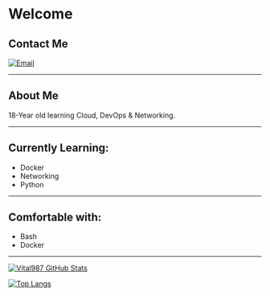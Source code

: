 # Welcome

## Contact Me
[![Email](https://img.shields.io/badge/Email-me-234518f?color=8B89CC&logo=protonmail&logoColor=8B89CC&style=for-the-badge)](mailto:apoorvvyavahare65@gmail.com)

---

## About Me

18-Year old learning Cloud, DevOps & Networking.

---

## Currently Learning:

* Docker
* Networking
* Python

---

## Comfortable with:

* Bash
* Docker

---

[![Vital987 GitHub Stats](https://github-readme-stats.vercel.app/api?username=vital987&show_icons=true&theme=radical)](https://github.com/vital987)

[![Top Langs](https://github-readme-stats.vercel.app/api/top-langs/?username=vital987&theme=radical)](https://github.com/anuraghazra/github-readme-stats)
